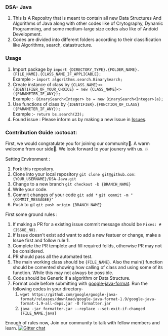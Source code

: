 ### DSA- Java
  1. This Is A Repositry that is meant to contain all new Data Structures And Algorithms of Java along with other codes like of Crytography, Dynamic Programming, and some medium-large size codes also like of Andoid Development.
  2. Codes are divided into different folders according to their classification like Algorithms, search, datastructure.
### Usage 
  1. Import package by
     `import {DIRECTORY_TYPE}.{FOLDER_NAME}.{FILE_NAME}.{CLASS_NAME_IF_APPLICABLE};`  
     Example :- `import algorithms.search.BinarySearch;`  
  2. Create instance of class by 
     `{CLASS_NAME}<> {IDENTIFIER_OF_YOUR_CHOICE} = new {CLASS_NAME}<>({PARAMETER_IF_ANY});`  
     Example :- `BinarySearch<Integer> bs = new BinarySearch<Integer>(a);`  
  3. Use functions of class by `{IDENTIFIER}.{FUNCTION_OF_CLASS}({PARAMETER_IF_ANY});`  
      Example :- `return bs.search(23);`
  4. Found issue : Please inform us by making a new Issue in [Issues](https://github.com/AkMo3/DSA-Java/issues).
  
  ### Contribution Guide :octocat:
  
  First, we would congratulate you for joining our community:wave:. A warm welcome from our side:tada:. We look forward to your jounery with us. :boom:
  
  Setting Environment :
   1. Fork this repository.
   2. Clone into your local repository 
      `git clone git@github.com:{YOUR_USERNAME}/DSA-Java.git`
   3. Change to a new branch 
      `git checkout -b {BRANCH_NAME}`
   4. Write your code.
   5. Commit changes of your code 
      `git add *`
      `git commit -m "{COMMIT_MESSAGEE}"`
   6. Push to git
      `git push origin {BRANCH_NAME}`
  
  First some ground rules :
   1. If making a PR for a existing issue commit message should be `Fixes: #{ISSUE_NO}`.
   2. If Issue doesn't exist add want to add a new featuer or change, make a Issue first and follow rule **1**.
   3. Complete the PR templete and fill required feilds, otherwise PR may not be considered.
   4. PR should pass all the automated test.
   5. The main working class should be `{FILE_NAME}`. Also the main() function should be comented showing how calling of class and using some of its function. While this may not always be possible.
   6. Code should be Generic if a algorithm or Data Structure.
   7. Format code before submitting with [google-java-format](https://github.com/google/google-java-format/). Run the following codes in your directory- 
      1. `wget https://github.com/google/google-java-format/releases/download/google-java-format-1.9/google-java-format-1.9-all-deps.jar -O formatter.jar`
      2. `java -jar formatter.jar --replace --set-exit-if-changed {FILE_NAME.java}`
   
  Enough of rules now, Join our community to talk with fellow members and learn. [![Gitter chat](https://img.shields.io/badge/Chat-Gitter-ff69b4.svg?label=Chat&logo=gitter&style=flat-square&color=blue)](https://gitter.im/DSA-Java/community)&nbsp;
